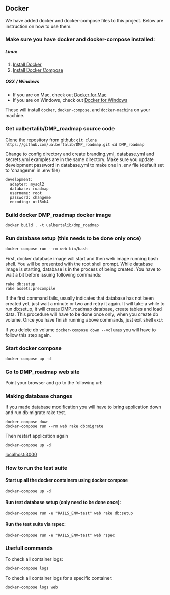 ## Docker
We have added docker and docker-compose files to this project.
Below are instruction on how to use them.

### Make sure you have docker and docker-compose installed:

##### Linux
1. [Install Docker](https://docs.docker.com/engine/installation/)
2. [Install Docker Compose](https://docs.docker.com/compose/install/)

##### OSX / Windows
- If you are on Mac, check out [Docker for Mac](https://docs.docker.com/docker-for-mac/)
- If you are on Windows, check out [Docker for Windows](https://docs.docker.com/docker-for-windows/)

These will install `docker`, `docker-compose`, and `docker-machine` on your machine.


###  Get ualbertalib/DMP_roadmap source code
Clone the repository from github:
``
git clone https://github.com/ualbertalib/DMP_roadmap.git
cd DMP_roadmap
``

Change to config directory and create branding.yml, database.yml and secrets.yml
examples are in the same directory. Make sure you update development password in database.yml to
make one in .env file (default set to 'changeme' in .env file)
```
development:
  adapter: mysql2
  database: roadmap
  username: root
  password: changeme
  encoding: utf8mb4
```


### Build docker DMP_roadmap docker image
``
docker build . -t ualbertalib/dmp_roadmap
``

### Run database setup (this needs to be done only once)
```
docker-compose run --rm web bin/bash
```

First, docker database image will start and then web image running bash shell.
You will be presented with the root shell prompt.
While database image is starting, database is in the process of being created. You have to wait a bit
before issuing following commands:

```
rake db:setup
rake assets:precompile
```

If the first command fails, usually indicates that database has not been created yet,
just wait a minute or two and retry it again.
It will take a while to run db:setup, it will create DMP_roadmap database, create tables and load
data.
This procedure will have to be done once only, when you create db volume.
Once you have finish running above commands, just exit shell
``
exit
``

If you delete db volume
``
docker-compose down --volumes
``
you will have to follow this step again.

### Start docker compose
```
docker-compose up -d
```

### Go to DMP_roadmap web site
Point your browser and go to the following url:

### Making database changes
If you made database modification you will have to
bring application down and run db:migrate rake test.
```
docker-compose down
docker-compose run --rm web rake db:migrate
```
Then restart application again
```
docker-compose up -d
```


[localhost:3000](http://localhost:3000)


### How to run the test suite

#### Start up all the docker containers using docker compose

  ``
  docker-compose up -d
  ``

#### Run test database setup (only need to be done once):
  ``
  docker-compose run -e "RAILS_ENV=test" web rake db:setup
  ``

#### Run the test suite via rspec:
  ``
  docker-compose run -e "RAILS_ENV=test" web rspec
  ``

### Usefull commands

  To check all container logs:

  ``
  docker-compose logs
  ``

  To check all container logs for a specific container:

  ``
  docker-compose logs web
  ``
